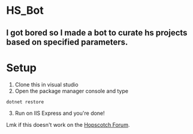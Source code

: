 # HS_Bot
I got bored so I made a bot to curate hs projects based on specified parameters.
---
# Setup
1. Clone this in visual studio
2. Open the package manager console and type
```
dotnet restore
```
3. Run on IIS Express and you're done!


Lmk if this doesn't work on the [Hopscotch Forum](https://forum.gethopscotch.com/u/DogIcing).

